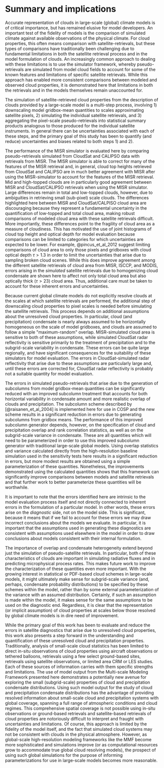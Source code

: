 # Summary and implications

Accurate representation of clouds in large-scale (global) climate models is of critical importance, but has remained elusive for model developers. An important test of the fidelity of models is the comparison of simulated climate against available observations of the physical climate. For cloud properties, this often means comparison with satellite-retrievals, but these types of comparisons have traditionally been challenging due to fundamental limitations in both the satellite retrieval process and in the model formulation of clouds. An increasingly common approach to dealing with these limitations is to use the simulator framework, whereby pseudo-retrievals are simulated from model cloud fields to account for some of the known features and limitations of specific satellite retrievals. While this approach has enabled more consistent comparisons between modeled and observed cloud properties, it is demonstrated here that limitations in both the retrievals and in the models themselves remain unaccounted for.

The simulation of satellite-retrieved cloud properties from the description of clouds provided by a large-scale model is a multi-step process, involving 1) downscaling model gridbox-mean quantities to scales approximating satellite pixels, 2) simulating the individual satellite retrievals, and 3) aggregating the pixel-scale pseudo-retrievals into statistical summary products analogous to those produced for the individual satellite instruments. In general there can be uncertainties associated with each of these steps, and the primary goal of this study has been to quantify (and reduce) uncertainties and biases related to both steps 1) and 2).

The performance of the MISR simulator is evaluated here by comparing pseudo-retrievals simulated from CloudSat and CALIPSO data with retrievals from MISR. The MISR simulator is able to correct for many of the features of the MISR retrieval and, in general, cloud top heights retrieved from CloudSat and CALIPSO are in much better agreement with MISR after using the MISR-simulator to account for the features of the MISR retrieval. Mid and high-topped clouds are in particularly good agreement between MISR and CloudSat/CALIPSO retrievals when using the MISR simulator. Large differences remain in total and low-topped clouds, however, due to ambiguities in retrieving small (sub-pixel) scale clouds. The differences highlighted here between MISR and CloudSat/CALPISO cloud area are discouraging because they represent a fundamental uncertainty in the quantification of low-topped and total cloud area, making robust comparisons of modeled cloud area with these satellite retrievals difficult. More importantly, these differences point to the fragility of cloud area as a measure of cloudiness. This has motivated the use of joint histograms of cloud top height and optical depth for model evaluation because comparisons can be limited to categories for which uncertainties are expected to be lower. For example, @pincus_et_al_2012 suggest limiting comparisons of cloud area to only those pixels and gridboxes with cloud optical depth $\tau > 1.3$ in order to limit the uncertainties that arise due to sampling broken cloud scenes. While this does improve agreement among the different satellite retrievals of cloud area from MISR, ISCCP, and MODIS, errors arising in the *simulated* satellite retrievals due to homogenizing cloud condensate are shown here to affect not only total cloud area but also optically thick ($\tau > 23$) cloud area. Thus, additional care must be taken to account for these inherent errors and uncertainties.

Because current global climate models do not explicitly resolve clouds at the scales at which satellite retrievals are performed, the additional step of downscaling cloud properties to pixel scales is needed before simulating the satellite retrievals. This process depends on additional assumptions about the unresolved cloud properties. In particular, cloud (and precipitation) condensate is nearly always assumed to be horizontally homogeneous on the scale of model gridboxes, and clouds are assumed to follow a simple "maximum-random" overlap. MISR-simulated cloud area is sensitive to both of these assumptions, while simulated CloudSat radar reflectivity is sensitive primarily to the treatment of precipitation and to the subgrid-scale variability in condensate. These errors can be quite large regionally, and have significant consequences for the suitability of these simulators for model evaluation. The errors in CloudSat-simulated radar reflectivity that arise due to these assumptions are particularly large and, until these errors are corrected for, CloudSat radar reflectivity is probably not a suitable quantity for model evaluation.

The errors in simulated pseudo-retrievals that arise due to the generation of subcolumns from model gridbox-mean quantities can be significantly reduced with an improved subcolumn treatment that accounts for both horizontal variability in condensate amount and more realistic overlap of clouds and precipitation. The subcolumn scheme described by [@raisanen_et_al_2004] is implemented here for use in COSP and the new scheme results in a significant reduction in errors due to generating subcolumns from gridbox means. The performance of this improved subcolumn generator depends, however, on the specification of cloud and precipitation overlap and rank correlation statistics, as well as on the subgrid-scale variance in condensate. These are all quantities which will need to be parameterized in order to use this improved subcolumn generator with traditional large-scale global models. Using overlap statistics and variance calculated directly from the high-resolution baseline simulation used in the sensitivity tests here results in a significant reduction in errors, but more modest results are obtained using a simple parameterization of these quantities. Nonetheless, the improvements demonstrated using the calculated quantities shows that this framework can significantly improve comparisons between models and satellite retrievals and that further work to better parameterize these quantities will be worthwhile.

It is important to note that the errors identified here are intrinsic to the model evaluation process itself and not directly connected to inherent errors in the formulation of a particular model. In other words, these errors arise on the *diagnostic* side, not on the model side. This is significant, because it means that if we fail to account for these errors we may draw incorrect conclusions about the models we evaluate. In particular, it is important that the assumptions used in generating these diagnostics are consistent with assumptions used elsewhere in the model in order to draw conclusions about models consistent with their internal formulation.

The importance of overlap and condensate heterogeneity extend beyond just the simulation of pseudo-satellite retrievals. In particular, both of these characteristics of clouds are important in simulating radiative fluxes and in predicting microphysical process rates. This makes future work to improve the characterization of these quantities even more important. With the growing interest in statistical or PDF-based cloud schemes in large-scale models, it might ultimately make sense for subgrid-scale variance (and, perhaps, condensate probability distributions) to be specified by these schemes within the model, rather than by some external parameterization of the variance with an assumed distribution. Certainly, if such an assumption is made within the model, it makes sense for the same assumptions to be used on the diagnostic end. Regardless, it is clear that the representation (or implicit assumption) of cloud properties at scales below those resolved by global climate models is in dire need of improvement.

While the primary goal of this work has been to evaluate and reduce the errors in satellite diagnostics that arise due to unresolved cloud properties, this work also presents a step forward in the understanding and quantification of these unresolved cloud and precipitation properties. Traditionally, analysis of small-scale cloud statistics has been limited to direct in-situ observations of cloud properties using aircraft observations or tethered balloons, retrievals using a few select ground-based sites, retrievals using satellite observations, or limited area CRM or LES studies. Each of these sources of information carries with them specific strengths and limitations. The use of model output from the Multi-scale Modeling Framework presented here demonstrates a potentially new avenue for exploring the small (subgrid-scale) properties of cloud and precipitation condensate distributions. Using such model output for the study of cloud and precipitation condensate distributions has the advantage of providing resolved information about small-scale cloud and precipitation systems with global coverage, spanning a full range of atmospheric conditions and cloud regimes. This comprehensive spatial coverage is not possible using in-situ observations or ground-based retrievals and satellite-based retrievals of cloud properties are notoriously difficult to interpret and fraught with uncertainties and limitations. Of course, this approach is limited by the fidelity of the model itself, and the fact that simulated cloud systems may not be consistent with clouds in the physical atmosphere. However, as global-scale high-resolution modeling frameworks like the MMF become more sophisticated and simulations improve (or as computational resources grow to accommodate true global cloud resolving models), the prospect of using such global simulations for the purpose of informing parameterizations for use in large-scale models becomes more reasonable.

